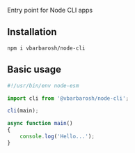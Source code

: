 Entry point for Node CLI apps

## Installation

```shell
npm i vbarbarosh/node-cli
```

## Basic usage

```javascript
#!/usr/bin/env node-esm

import cli from '@vbarbarosh/node-cli';

cli(main);

async function main()
{
    console.log('Hello...');
}
```
